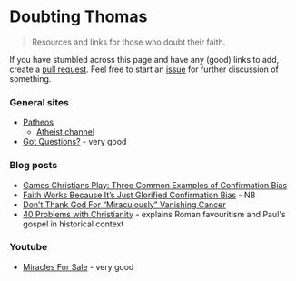# Doubting Thomas

> Resources and links for those who doubt their faith.

If you have stumbled across this page and have any (good) links to add, create a [pull request](https://github.com/shnbwmn/doubting-thomas/pulls). Feel free to start an [issue](https://github.com/shnbwmn/doubting-thomas/issues) for further discussion of something.

### General sites

* [Patheos](http://www.patheos.com/)
	* [Atheist channel](http://www.patheos.com/Atheist)
* [Got Questions?](http://www.gotquestions.org/) - very good

### Blog posts

* [Games Christians Play: Three Common Examples of Confirmation Bias](http://www.patheos.com/blogs/godlessindixie/2014/05/22/games-christians-play-three-common-examples-of-confirmation-bias/)
* [Faith Works Because It’s Just Glorified Confirmation Bias](http://www.patheos.com/blogs/barrierbreaker/faithglorification-of-confirmation-bias/) - NB
* [Don’t Thank God For “Miraculously” Vanishing Cancer](http://www.patheos.com/blogs/barrierbreaker/dont-thank-god-for-miraculously-vanishing-cancer/)
* [40 Problems with Christianity](http://www.patheos.com/blogs/friendlyatheist/2014/08/26/40-problems-with-christianity/) - explains Roman favouritism and Paul's gospel in historical context

### Youtube

* [Miracles For Sale](https://www.youtube.com/watch?v=iuP5uOI7Xwc) - very good
